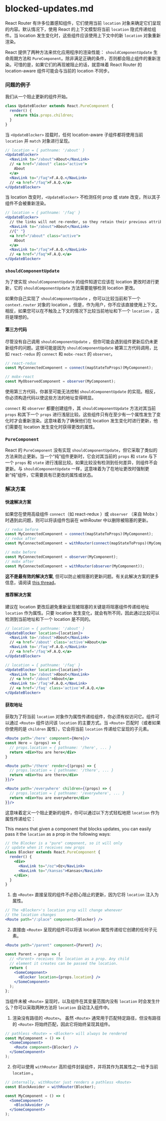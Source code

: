 # blocked-updates.md

React Router 有许多位置感知组件，它们使用当前 `location` 对象来确定它们呈现的内容。默认情况下，使用 React 的上下文模型将当前 `location` 隐式传递给组件。当 location 发生变化时，这些组件应该使用上下文中的新 `location` 对象重新渲染。

React 提供了两种方法来优化应用程序的渲染性能： `shouldComponentUpdate` 生命周期方法和 `PureComponent`。除非满足正确的条件，否则都会阻止组件的重新渲染。可惜的是，如果它们的再现被阻止的话，就意味着 React Router 的 location-aware 组件可能会与当前的 location 不同步。

### 问题的例子

我们从一个阻止更新的组件开始。

```js
class UpdateBlocker extends React.PureComponent {
  render() {
    return this.props.children;
  }
}
```

当 `<UpdateBlocker>` 挂载时，任何 location-aware 子组件都将使用当前 `location` 并 `match` 对象进行呈现。

```jsx
// location = { pathname: '/about' }
<UpdateBlocker>
  <NavLink to="/about">About</NavLink>
  // <a href="/about" class="active">
    About
  </a>
  <NavLink to="/faq">F.A.Q.</NavLink>
  // <a href="/faq">F.A.Q.</a>
</UpdateBlocker>
```

当 location 改变时，`<UpdateBlocker>` 不检测任何 prop 或 state 改变，所以其子组件不会被重新渲染。

```jsx
// location = { pathname: '/faq' }
<UpdateBlocker>
  // the links will not re-render, so they retain their previous attributes
  <NavLink to="/about">About</NavLink>
  //{" "}
  <a href="/about" class="active">
    About
  </a>
  <NavLink to="/faq">F.A.Q.</NavLink>
  // <a href="/faq">F.A.Q.</a>
</UpdateBlocker>
```

### `shouldComponentUpdate`

为了使实现 `shouldComponentUpdate` 的组件知道它应该在 location 更改时进行更新，它的 `shouldComponentUpdate` 方法需要能够检测 location 更改。

如果你自己实现了 `shouldComponentUpdate` ，你可以比较当前和下一个 `context.router` 对象的 location 。但是，作为用户，你不应该直接使用上下文。 相反，如果您可以在不触及上下文的情况下比较当前地址和下一个 `location` ，这将是理想的。

#### 第三方代码

尽管没有自己调用 `shouldComponentUpdate` ，但你可能会遇到组件更新后仍未更新组件的问题。这很可能是因为 `shouldComponentUpdate` 被第三方代码调用，比如 `react-redux` 的 `connect` 和 `mobx-react` 的 `observer`。

```js
// react-redux
const MyConnectedComponent = connect(mapStateToProps)(MyComponent);

// mobx-react
const MyObservedComponent = observer(MyComponent);
```

使用第三方代码，你甚至可能无法控制 `shouldComponentUpdate` 的实现。相反，你必须构造代码以使这些方法的地址变得明显。

`connect` 和 `observer` 都要创建组件，其 `shouldComponentUpdate` 方法对其当前 `props` 和其下一个 `props` 进行浅层比较。这些组件只有在至少有一个属性发生了变化时才会重新渲染。这意味着为了确保他们在 location 发生变化时进行更新，他们需要在 location 发生变化时获得更改的属性。

### `PureComponent`

React 的 `PureComponent` 没有实现 `shouldComponentUpdate`，但它采取了类似的方法来防止更新。当一个“纯”组件更新时，它会对其当前的 `props` 和 `state` 与下一个 `props` 和 `state` 进行浅层比较。如果比较没有检测到任何差异，则组件不会更新。与 `shouldComponentUpdate` 一样，这意味着为了在地址更改时强制更新“纯”组件，它需要具有已更改的属性或状态。

### 解决方案

#### 快速解决方案

如果您在使用高级组件 `connect`（如 react-redux ）或 `observer` （来自 Mobx ）时遇到此问题，则可以将该组件包装在 withRouter 中以删除被阻塞的更新。

```javascript
// redux before
const MyConnectedComponent = connect(mapStateToProps)(MyComponent);
// redux after
const MyConnectedComponent = withRouter(connect(mapStateToProps)(MyComponent));

// mobx before
const MyConnectedComponent = observer(MyComponent);
// mobx after
const MyConnectedComponent = withRouter(observer(MyComponent));
```

**这不是最有效的解决方案**, 但可以防止被阻塞的更新问题。有关此解决方案的更多信息，请阅读 [this thread](https://github.com/ReactTraining/react-router/pull/5552#issuecomment-331502281)。

#### 推荐解决方案

建议在 location 更改后避免重新呈现被阻塞的关键是将阻塞组件传递给地址 `location` 作为属性。只要 location 发生变化，就会有所不同，因此通过比较可以检测到当前地址和下一个 location 是不同的。

```jsx
// location = { pathname: '/about' }
<UpdateBlocker location={location}>
  <NavLink to='/about'>About</NavLink>
  // <a href='/about' class='active'>About</a>
  <NavLink to='/faq'>F.A.Q.</NavLink>
  // <a href='/faq'>F.A.Q.</a>
</UpdateBlocker>

// location = { pathname: '/faq' }
<UpdateBlocker location={location}>
  <NavLink to='/about'>About</NavLink>
  // <a href='/about'>About</a>
  <NavLink to='/faq'>F.A.Q.</NavLink>
  // <a href='/faq' class='active'>F.A.Q.</a>
</UpdateBlocker>
```

#### 获取地址

获取为了将当前 `location` 对象作为属性传递给组件，你必须有权访问它。组件可以通过 `<Route>` 组件访问该 `location` 的主要方式。当 `<Route>` 匹配时（或者如果你使用的是 `children` 属性），它会将当前 `location` 传递给它呈现的子元素。

```jsx
<Route path='/here' component={Here}/>
const Here = (props) => {
  // props.location = { pathname: '/here', ... }
  return <div>You are here</div>
}

<Route path='/there' render={(props) => {
  // props.location = { pathname: '/there', ... }
  return <div>You are there</div>
}}/>

<Route path='/everywhere' children={(props) => {
  // props.location = { pathname: '/everywhere', ... }
  return <div>You are everywhere</div>
}}/>
```

这意味着定义一个阻止更新的组件，你可以通过以下方式轻松地把 `location` 作为属性传递给它：

This means that given a component that blocks updates, you can easily pass it the `location` as a prop in the following ways:

```jsx
// the Blocker is a "pure" component, so it will only
// update when it receives new props
class Blocker extends React.PureComponent {
  render() {
    <div>
      <NavLink to="/oz">Oz</NavLink>
      <NavLink to="/kansas">Kansas</NavLink>
    </div>;
  }
}
```

1. 由 `<Route>` 直接呈现的组件不必担心阻止的更新，因为它将 `location` 注入为属性。

```jsx
// The <Blocker>'s location prop will change whenever
// the location changes
<Route path="/:place" component={Blocker} />
```

2. 直接由 `<Route>` 呈现的组件可以将该 location 属性传递给它创建的任何子元素。

```jsx
<Route path="/parent" component={Parent} />;

const Parent = props => {
  // <Parent> receives the location as a prop. Any child
  // element it creates can be passed the location.
  return (
    <SomeComponent>
      <Blocker location={props.location} />
    </SomeComponent>
  );
};
```

当组件未被 `<Route>` 呈现时，以及组件在其变量范围内没有 `location` 时会发生什么？你可以采取两种方法将 `location` 自动注入组件中。

1. 渲染没有路径的 `<Route>`。 虽然 `<Route>` 通常用于匹配特定路径，但没有路径的 `<Route>` 将始终匹配，因此它将始终呈现其组件。

```jsx
// pathless <Route> = <Blocker> will always be rendered
const MyComponent = () => (
  <SomeComponent>
    <Route component={Blocker} />
  </SomeComponent>
);
```

2. 你可以使用 `withRouter` 高阶组件封装组件，并将其作为其属性之一给予当前 `location` 。

```jsx
// internally, withRouter just renders a pathless <Route>
const BlockAvoider = withRouter(Blocker);

const MyComponent = () => (
  <SomeComponent>
    <BlockAvoider />
  </SomeComponent>
);
```
